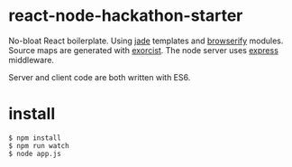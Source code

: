 # react-node-hackathon-starter

No-bloat React boilerplate.  Using [jade](https://github.com/pugjs/jade) templates and [browserify](http://browserify.org/) modules.  Source maps are generated with [exorcist](https://github.com/thlorenz/exorcist).  The node server uses [express](http://expressjs.com/) middleware.

Server and client code are both written with ES6.

# install

    $ npm install
    $ npm run watch
    $ node app.js

